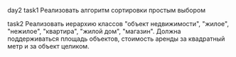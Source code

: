 day2
task1
Реализовать алгоритм сортировки простым выбором 

task2
 Реализовать иерархию классов "объект недвижимости", "жилое", "нежилое", "квартира", "жилой дом", "магазин". Должна поддерживаться площадь объектов, стоимость аренды за квадратный метр и за объект целиком.